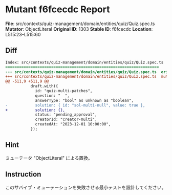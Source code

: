 # Mutant f6fcecdc Report

**File**: src/contexts/quiz-management/domain/entities/quiz/Quiz.spec.ts
**Mutator**: ObjectLiteral
**Original ID**: 1303
**Stable ID**: f6fcecdc
**Location**: L515:23–L515:60

## Diff

```diff
Index: src/contexts/quiz-management/domain/entities/quiz/Quiz.spec.ts
===================================================================
--- src/contexts/quiz-management/domain/entities/quiz/Quiz.spec.ts	original
+++ src/contexts/quiz-management/domain/entities/quiz/Quiz.spec.ts	mutated #1303
@@ -511,9 +511,9 @@
           draft.with({
             id: "quiz-multi-patches",
             question: "  ",
             answerType: "bool" as unknown as "boolean",
-            solution: { id: "sol-multi-null", value: true },
+            solution: {},
             status: "pending_approval",
             creatorId: "creator-multi",
             createdAt: "2023-12-01 10:00:00",
           });
```

## Hint

ミューテータ "ObjectLiteral" による置換。

## Instruction

このサバイブ・ミューテーションを失敗させる最小テストを設計してください。
